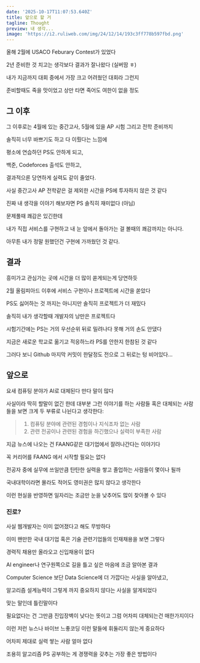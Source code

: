 ```yaml
---
date: '2025-10-17T11:07:53.640Z'
title: 앞으로 할 거
tagline: Thought
preview: 내 생각...
image: 'https://i2.ruliweb.com/img/24/12/14/193c3ff778b597fbd.png'
---
```

올해 2월에 USACO Feburary Contest가 있었다

2년 준비한 것 치고는 생각보다 결과가 잘나왔다 (실버땀 ㅎ)

내가 지금까지 대회 중에서 가장 크고 어려웠던 대회라 그런지 

준비할때도 죽을 맛이었고 상만 타면 죽어도 여한이 없을 정도

## 그 이후

그 이후로는 4월에 있는 중간고사, 5월에 있을 AP 시험 그리고 전학 준비까지

솔직히 너무 바쁘기도 하고 다 이뤘다는 느낌에

평소에 연습하던 PS도 안하게 되고,

백준, Codeforces 출석도 안하고,

결과적으론 당연하게 실력도 같이 줄었다.

사실 중간고사 AP 전학같은 걸 제외한 시간을 PS에 투자하지 않은 것 같다

진짜 내 생각을 이야기 해보자면 PS 솔직히 재미없다 (아님)

문제풀때 쾌감은 있긴한데

내가 직접 서비스를 구현하고 내 눈 앞에서 돌아가는 걸 볼때의 쾌감까지는 아니다.

아무튼 내가 정말 원했던건 구현에 가까웠던 것 같다.

## 결과

흥미가고 관심가는 곳에 시간을 더 많이 쏟게되는게 당연하듯

2월 올림피아드 이후에 서비스 구현이나 프로젝트에 시간을 쏟았다

PS도 싫어하는 것 까지는 아니지만 솔직히 프로젝트가 더 재밌다

솔직히 내가 생각할때 개발자의 낭만은 프로젝트다

시험기간에는 PS는 거의 우선순위 뒤로 밀려나다 못해 거의 손도 안댔다

지금은 새로운 학교로 옮기고 적응하느라 PS를 안한지 한참된 것 같다

그러다 보니 Github 마지막 커밋이 한달정도 전으로 그 뒤로는 텅 비어있다...

## 앞으로

요새 컴퓨팅 분야가 AI로 대체된다 만다 말이 많다

사실이라 딱히 할말이 없긴 한데 대부분 그런 이야기를 하는 사람들 혹은 대체되는 사람들을 보면 크게 두 부류로 나뉜다고 생각한다:

> 1. 컴퓨팅 분야에 관련된 경험이나 지식조차 없는 사람
> 2. 관련 전공이나 관련된 경험을 하긴했으나 실력이 부족한 사람

지금 뉴스에 나오는 건 FAANG같은 대기업에서 잘려나간다는 이야기다

꼭 커리어를 FAANG 에서 시작할 필요는 없다

전공자 중에 실무에 쓰일만큼 탄탄한 실력을 쌓고 졸업하는 사람들이 몇이나 될까

국내대학이라면 몰라도 적어도 영미권은 많지 않다고 생각한다

이런 현실을 반영하면 일자리는 조금만 눈을 낮추어도 많이 찾아볼 수 있다

### 진로?

사실 웹개발자는 이미 없어졌다고 해도 무방하다

이미 왠만한 국내 대기업 혹은 기술 관련기업들의 인재채용을 보면 그렇다

경력직 채용만 올라오고 신입채용이 없다

AI engineer나 연구원쪽으로 길을 틀고 싶은 마음에 조금 알아본 결과

Computer Science 보단 Data Science에 더 가깝다는 사실을 알아냈고,

알고리즘 설계능력이 그렇게 까지 중요하지 않다는 사실을 알게되었다

맞는 말인데 틀린말이다

필요없다는 건 그만큼 진입장벽이 낮다는 뜻이고 그럼 어차피 대체되는건 매한가지이다

이런 저런 뉴스나 바이브 느좋코딩 이런 말들에 휘둘리지 않는게 중요하다

어차피 제대로 실력 쌓는 사람 얼마 없다 

조용히 알고리즘 PS 공부하는 게 경쟁력을 갖추는 가장 좋은 방법이다

